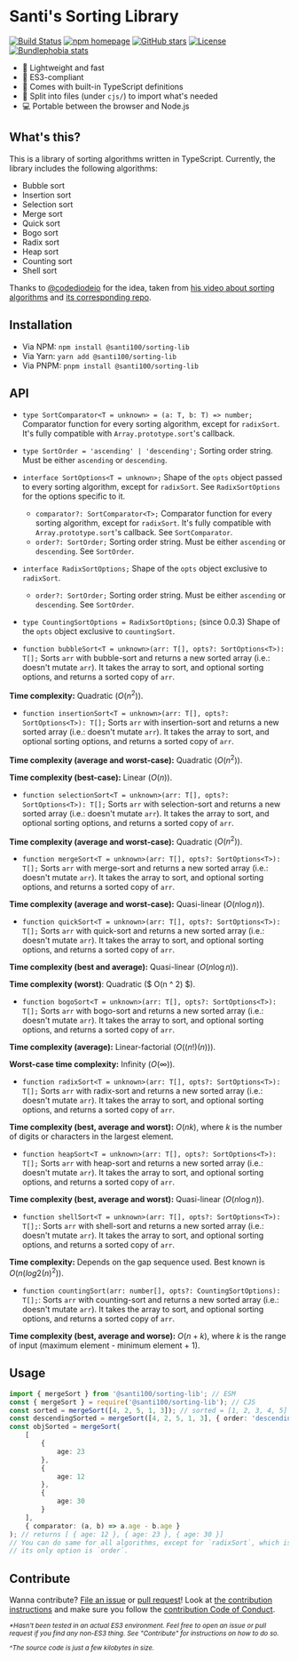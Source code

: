 # Santi's Sorting Library

[![Build Status](https://github.com/santi100a/sorting-lib/actions/workflows/test.yml/badge.svg)](https://github.com/santi100a/sorting-lib/actions)
[![npm homepage](https://img.shields.io/npm/v/@santi100/sorting-lib)](https://npmjs.org/package/@santi100/sorting-lib)
[![GitHub stars](https://img.shields.io/github/stars/santi100a/sorting-lib.svg)](https://github.com/santi100a/sorting-lib)
[![License](https://img.shields.io/github/license/santi100a/sorting-lib.svg)](https://github.com/santi100a/sorting-lib)
[![Bundlephobia stats](https://img.shields.io/bundlephobia/min/@santi100/sorting-lib)](https://bundlephobia.com/package/@santi100/sorting-lib@latest)

- 🚀 Lightweight and fast
- 👴 ES3-compliant
- 📘 Comes with built-in TypeScript definitions
- 📑 Split into files (under `cjs/`) to import what's needed
- 💻 Portable between the browser and Node.js

## What's this?

This is a library of sorting algorithms written in TypeScript.
Currently, the library includes the following algorithms:

- Bubble sort
- Insertion sort
- Selection sort
- Merge sort
- Quick sort
- Bogo sort
- Radix sort
- Heap sort
- Counting sort
- Shell sort

Thanks to [@codediodeio](https://github.com/codediodeio) for the idea,
taken from [his video about sorting algorithms](https://www.youtube.com/watch?v=RfXt_qHDEPw)
and [its corresponding repo](https://github.com/fireship-io/sorting-algorithms).

## Installation

- Via NPM: `npm install @santi100/sorting-lib`
- Via Yarn: `yarn add @santi100/sorting-lib`
- Via PNPM: `pnpm install @santi100/sorting-lib`

## API

- `type SortComparator<T = unknown> = (a: T, b: T) => number;` Comparator function for every sorting algorithm,
  except for `radixSort`. It's fully compatible with `Array.prototype.sort`'s callback.
- `type SortOrder = 'ascending' | 'descending';` Sorting order string. Must be either `ascending` or `descending`.
- `interface SortOptions<T = unknown>;` Shape of the `opts` object passed to every sorting algorithm, except for `radixSort`.
  See `RadixSortOptions` for the options specific to it.
  - `comparator?: SortComparator<T>;` Comparator function for every sorting algorithm, except for `radixSort`.
    It's fully compatible with `Array.prototype.sort`'s callback. See `SortComparator`.
  - `order?: SortOrder;` Sorting order string. Must be either `ascending` or `descending`. See `SortOrder`.
- `interface RadixSortOptions;` Shape of the `opts` object exclusive to `radixSort`.
  - `order?: SortOrder;` Sorting order string. Must be either `ascending` or `descending`. See `SortOrder`.
- `type CountingSortOptions = RadixSortOptions;` (since 0.0.3) Shape of the `opts` object
  exclusive to `countingSort`.

- `function bubbleSort<T = unknown>(arr: T[], opts?: SortOptions<T>): T[];`
  Sorts `arr` with bubble-sort and returns a new sorted array (i.e.: doesn't mutate `arr`).
  It takes the array to sort, and optional sorting options, and returns a sorted copy of `arr`.

**Time complexity:** Quadratic ($O(n ^ 2)$).

- `function insertionSort<T = unknown>(arr: T[], opts?: SortOptions<T>): T[];`
  Sorts `arr` with insertion-sort and returns a new sorted array (i.e.: doesn't mutate `arr`).
  It takes the array to sort, and optional sorting options, and returns a sorted copy of `arr`.

**Time complexity (average and worst-case):** Quadratic ($O(n ^ 2)$).

**Time complexity (best-case):** Linear ($O(n)$).

- `function selectionSort<T = unknown>(arr: T[], opts?: SortOptions<T>): T[];`
  Sorts `arr` with selection-sort and returns a new sorted array (i.e.: doesn't mutate `arr`).
  It takes the array to sort, and optional sorting options, and returns a sorted copy of `arr`.

**Time complexity (average and worst-case):** Quadratic ($O(n ^ 2)$).

- `function mergeSort<T = unknown>(arr: T[], opts?: SortOptions<T>): T[];`
  Sorts `arr` with merge-sort and returns a new sorted array (i.e.: doesn't mutate `arr`).
  It takes the array to sort, and optional sorting options, and returns a sorted copy of `arr`.

**Time complexity (average and worst-case):** Quasi-linear ($O(n \log{n})$).

- `function quickSort<T = unknown>(arr: T[], opts?: SortOptions<T>): T[];`
  Sorts `arr` with quick-sort and returns a new sorted array (i.e.: doesn't mutate `arr`).
  It takes the array to sort, and optional sorting options, and returns a sorted copy of `arr`.

**Time complexity (best and average):** Quasi-linear ($O(n \log{n})$).

**Time complexity (worst)**: Quadratic ($ O(n ^ 2) $).

- `function bogoSort<T = unknown>(arr: T[], opts?: SortOptions<T>): T[];`
  Sorts `arr` with bogo-sort and returns a new sorted array (i.e.: doesn't mutate `arr`).
  It takes the array to sort, and optional sorting options, and returns a sorted copy of `arr`.

**Time complexity (average):** Linear-factorial ($O((n!)(n))$).

**Worst-case time complexity:** Infinity ($O(∞)$).

- `function radixSort<T = unknown>(arr: T[], opts?: SortOptions<T>): T[];`
  Sorts `arr` with radix-sort and returns a new sorted array (i.e.: doesn't mutate `arr`).
  It takes the array to sort, and optional sorting options, and returns a sorted copy of `arr`.

**Time complexity (best, average and worst):** $O(n k)$, where $k$ is the number of digits or characters in the
largest element.

- `function heapSort<T = unknown>(arr: T[], opts?: SortOptions<T>): T[];` Sorts `arr` with heap-sort and returns a new sorted array (i.e.: doesn't mutate `arr`).
  It takes the array to sort, and optional sorting options, and returns a sorted copy of `arr`.

**Time complexity (best, average and worst):** Quasi-linear ($O(n \log {n})$).

- `function shellSort<T = unknown>(arr: T[], opts?: SortOptions<T>): T[];`: Sorts `arr` with shell-sort and returns a new sorted array (i.e.: doesn't mutate `arr`).
  It takes the array to sort, and optional sorting options, and returns a sorted copy of `arr`.

**Time complexity:** Depends on the gap sequence used. Best known is $O(n (log2(n) ^ 2))$.

- `function countingSort(arr: number[], opts?: CountingSortOptions): T[];`: Sorts `arr` with counting-sort and returns a new sorted array (i.e.: doesn't mutate `arr`).
  It takes the array to sort, and optional sorting options, and returns a sorted copy of `arr`.

**Time complexity (best, average and worse):** $O(n + k)$, where $k$ is the range of input (maximum
element - minimum element + 1).

## Usage

```typescript
import { mergeSort } from '@santi100/sorting-lib'; // ESM
const { mergeSort } = require('@santi100/sorting-lib'); // CJS
const sorted = mergeSort([4, 2, 5, 1, 3]); // sorted = [1, 2, 3, 4, 5]
const descendingSorted = mergeSort([4, 2, 5, 1, 3], { order: 'descending' }); // descendingSorted = [5, 4, 3, 2, 1]
const objSorted = mergeSort(
	[
		{
			age: 23
		},
		{
			age: 12
		},
		{
			age: 30
		}
	],
	{ comparator: (a, b) => a.age - b.age }
); // returns [ { age: 12 }, { age: 23 }, { age: 30 }]
// You can do same for all algorithms, except for `radixSort`, which is limited to ints for now, so
// its only option is `order`.
```

## Contribute

Wanna contribute? [File an issue](https://github.com/santi100a/sorting-lib/issues) or [pull request](https://github.com/santi100a/sorting-lib/pulls)!
Look at [the contribution instructions](CONTRIBUTING.md) and make sure you follow the [contribution Code of Conduct](CODE_OF_CONDUCT.md).

<sub>

_\*Hasn't been tested in an actual ES3 environment. Feel free to open an issue or pull request if you find any non-ES3 thing. See "Contribute" for instructions on how to do so._

_^The source code is just a few kilobytes in size._

</sub>
